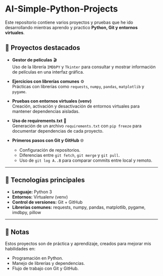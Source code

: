# AI-Simple-Python-Projects
Este repositorio contiene varios proyectos y pruebas que he ido desarrollando mientras aprendo y practico **Python, Git y entornos virtuales**.  

## 📌 Proyectos destacados
- **Gestor de películas** 🎬  
  Uso de la librería `IMDbPY` y `Tkinter` para consultar y mostrar información de películas en una interfaz gráfica.

- **Ejercicios con librerías comunes** ⚙️  
  Prácticas con librerías como `requests`, `numpy`, `pandas`, `matplotlib` y `pygame`.  

- **Pruebas con entornos virtuales (venv)**  
  Creación, activación y desactivación de entornos virtuales para mantener dependencias aisladas.  

- **Uso de requirements.txt** 📄  
  Generación de un archivo `requirements.txt` con `pip freeze` para documentar dependencias de cada proyecto.

- **Primeros pasos con Git y GitHub** 🌐  
  - Configuración de repositorios.  
  - Diferencias entre `git fetch`, `git merge` y `git pull`.  
  - Uso de `git log A..B` para comparar commits entre local y remoto.  

---

## 🚀 Tecnologías principales
- **Lenguaje:** Python 3  
- **Entornos:** Virtualenv (venv)  
- **Control de versiones:** Git + GitHub  
- **Librerías comunes:** requests, numpy, pandas, matplotlib, pygame, imdbpy, pillow  

---

## 📖 Notas
Estos proyectos son de práctica y aprendizaje, creados para mejorar mis habilidades en:
- Programación en Python.  
- Manejo de librerías y dependencias.  
- Flujo de trabajo con Git y GitHub.
